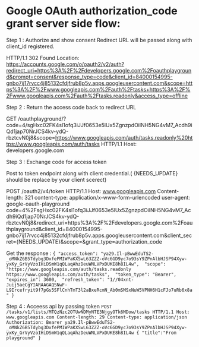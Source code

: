 
# Google OAuth authorization_code grant server side flow:

Step 1 : Authorize and show consent 
Redirect URL will be passed along with client_id registered.

HTTP/1.1 302 Found
Location: https://accounts.google.com/o/oauth2/v2/auth?redirect_uri=https%3A%2F%2Fdevelopers.google.com%2Foauthplayground&prompt=consent&response_type=code&client_id=84000154995-gnbo7ij17rvcc4j85132cfdjfrub8p5v.apps.googleusercontent.com&scope=https%3A%2F%2Fwww.googleapis.com%2Fauth%2Ftasks+https%3A%2F%2Fwww.googleapis.com%2Fauth%2Ftasks.readonly&access_type=offline

Step 2 : Return the access code back to redirect URL

GET /oauthplayground/?code=4/sgHxc02FK4sl1ofq3iJJf0653e5lUx5ZgnzpdOilNH5NG4vM7_Acdh9iQd1jap70NrJCS4kv-ydQ-rbztcvN0j8&scope=https://www.googleapis.com/auth/tasks.readonly%20https://www.googleapis.com/auth/tasks HTTP/1.1
Host: developers.google.com


Step 3 : Exchange code for access token 

Post to token endpoint along with client credential.( {NEEDS_UPDATE} should be replace by your client scerect)


POST /oauth2/v4/token HTTP/1.1
Host: www.googleapis.com
Content-length: 321
content-type: application/x-www-form-urlencoded
user-agent: google-oauth-playground
code=4%2FsgHxc02FK4sl1ofq3iJJf0653e5lUx5ZgnzpdOilNH5NG4vM7_Acdh9iQd1jap70NrJCS4kv-ydQ-rbztcvN0j8&redirect_uri=https%3A%2F%2Fdevelopers.google.com%2Foauthplayground&client_id=84000154995-gnbo7ij17rvcc4j85132cfdjfrub8p5v.apps.googleusercontent.com&client_secret={NEEDS_UPDATE}&scope=&grant_type=authorization_code


Get the response :
`
{
  "access_token": "ya29.Il-pBwwEduTS2-_oMNkZ6B5Tdybg3DxfePMIWPaKXSwL63ZZZ-oVc6GD9yc7o93sY9ZPnAlbHJSP94Xyw-yxKy_GrVyVzoIHiDSmW1qQLaqAhzDeuWNLVPxDUKE8h8IL4w", 
  "scope": "https://www.googleapis.com/auth/tasks.readonly https://www.googleapis.com/auth/tasks", 
  "token_type": "Bearer", 
  "expires_in": 3600, 
  "refresh_token": "1//04xnt-Juij5aeCgYIARAAGAQSNwF-L9Ircefryit9f7pGs5SFlCnhTmT3l2aBxeRcmN_Ab0mSMSxNuW5VPNH6H1cFJo7uRb6x8a"
}
`

Step 4 : Acceess api by passing token 
`
POST /tasks/v1/lists/MTQzNzc2OTUwNDMyNTE3NjgyOTk6MDow/tasks HTTP/1.1
Host: www.googleapis.com
Content-length: 29
Content-type: application/json
Authorization: Bearer ya29.Il-pBwwEduTS2-_oMNkZ6B5Tdybg3DxfePMIWPaKXSwL63ZZZ-oVc6GD9yc7o93sY9ZPnAlbHJSP94Xyw-yxKy_GrVyVzoIHiDSmW1qQLaqAhzDeuWNLVPxDUKE8h8IL4w
{
"title":"From playground"
}
`



